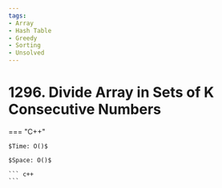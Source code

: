 ```yaml
---
tags:
- Array
- Hash Table
- Greedy
- Sorting
- Unsolved
---
```



# 1296. Divide Array in Sets of K Consecutive Numbers

=== "C++"

    $Time: O()$

    $Space: O()$

    ``` c++
    ```